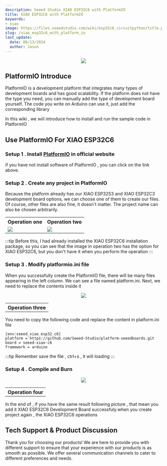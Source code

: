 ```yaml
---
description: Seeed Studio XIAO ESP32C6 with PlatformIO
title: XIAO ESP32C6 with PlatformIO
keywords:
- xiao
image: https://files.seeedstudio.com/wiki/esp32c6_circuitpython/title.png
slug: /xiao_esp32c6_with_platform_io
last_update:
  date: 08/13/2024
  author: Jason
---
```


<div align="center"><img width={600} src="https://files.seeedstudio.com/wiki/esp32c6_platformio/7.png" /></div>

## PlatformIO Introduce

PlatformIO is a development platform that integrates many types of development boards and has good scalability. If the platform does not have the type you need, you can manually add the type of development board yourself. The code you write on Arduino can use it, just add the corresponding library

In this wiki , we wiil introduce how to install and run the sample code in PlatformIO

## Use PlatformIO For XIAO ESP32C6

### Setup 1 . Install [PlatformIO](https://platformio.org/platformio-ide) in official website

if you have not install software of PlatformIO , you can click on the link above.

### Setup 2 . Create any project in PlatformIO

Because the platform already has our XIAO ESP32S3 and XIAO ESP32C3 development board options, we can choose one of them to create our files. Of course, other files are also fine, it doesn't matter. The project name can also be chosen arbitrarily.

<table align="center">
  <tr>
      <th>Operation one</th>
        <th>Operation two</th>
  </tr>
  <tr>
      <td><div style={{textAlign:'center'}}><img src="https://files.seeedstudio.com/wiki/esp32c6_platformio/4.png" style={{width:500, height:'auto'}}/></div></td>
        <td><div style={{textAlign:'center'}}><img src="https://files.seeedstudio.com/wiki/esp32c6_platformio/3.png" style={{width:700, height:'auto'}}/></div></td>
  </tr>
</table>

:::tip
Before this, I had already installed the XIAO ESP32C6 installation package, so you can see that the image in operation two has the option for XIAO ESP32C6, but you don't have it when you perform the operation
:::

### Setup 3 . Modify platformio.ini file

When you successfully create the PlatformIO file, there will be many files appearing in the left column. We can see a file named platform.ini. Next, we need to replace the contents inside it
<table align="center">
  <tr>
      <th>Operation three</th>
  </tr>
  <tr>
<div align="center"><img width={500} src="https://files.seeedstudio.com/wiki/esp32c6_platformio/2.png" /></div>
  </tr>
</table>

You need to copy the following code and replace the content in platform.ini file

```
[env:seeed_xiao_esp32_c6]
platform = https://github.com/Seeed-Studio/platform-seeedboards.git
board = seeed-xiao-c6
framework = arduino
```
:::tip
Remember save the file , ctrl+s , it will loading
:::

### Setup 4 . Compile and Burn

<table align="center">
  <tr>
      <th>Operation four</th>
  </tr>
  <tr>
<div align="center"><img width={800} src="https://files.seeedstudio.com/wiki/esp32c6_platformio/setup3.png" /></div>
  </tr>
</table>

In the end of , if you have the same result following picture , that mean you add it XIAO ESP32C6 Development Board successfuly.when you create project again , the XIAO ESP32C6 operations

## Tech Support & Product Discussion

Thank you for choosing our products! We are here to provide you with different support to ensure that your experience with our products is as smooth as possible. We offer several communication channels to cater to different preferences and needs.

<div class="button_tech_support_container">
<a href="https://forum.seeedstudio.com/" class="button_forum"></a> 
<a href="https://www.seeedstudio.com/contacts" class="button_email"></a>
</div>

<div class="button_tech_support_container">
<a href="https://discord.gg/eWkprNDMU7" class="button_discord"></a> 
<a href="https://github.com/Seeed-Studio/wiki-documents/discussions/69" class="button_discussion"></a>
</div>